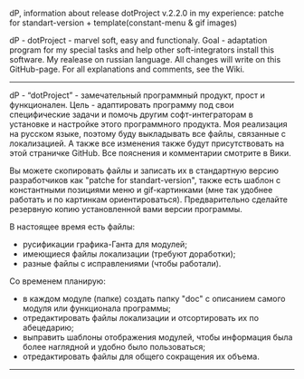 dP, information about release dotProject v.2.2.0 in my experience:
patche for standart-version + template(constant-menu & gif images)

dP - dotProject - marvel soft, easy and functionaly.
Goal - adaptation program for my special tasks and help other soft-integrators install this software.
My realease on russian language. All changes will write on this GitHub-page.
For all explanations and comments, see the Wiki.

---------------------------------
dP - “dotProject” - замечательный программный продукт, прост и функционален.
Цель - адаптировать программу под свои специфические задачи и помочь другим софт-интеграторам в установке
и настройке этого программного продукта. Моя реализация на русском языке, поэтому буду выкладывать все файлы,
связанные с локализацией. А также все изменения также будут присутствовать на этой страничке GitHub.
Все пояснения и комментарии смотрите в Вики.

Вы можете скопировать файлы и записать их в стандартную версию разработчиков как "patche for standart-version",
также есть шаблон с константными позициями меню и gif-картинками (мне так удобнее работать и по картинкам ориентироваться). Предварительно сделайте резервную копию установленной вами версии программы.

В настоящее время есть файлы:
- русификации графика-Ганта для модулей;
- имеющиеся файлы локализации (требуют доработки);
- разные файлы с исправлениями (чтобы работали).

Со временем планирую:
- в каждом модуле (папке) создать папку "doc" с описанием самого модуля или функционала программы;
- отредактировать файлы локализации и отсортировать их по абецедарию;
- выправить шаблоны отображения модулей, чтобы информация была более наглядной и удобно было пользоваться;
- отредактировать файлы для общего сокращения их объема.

---------------------------------

